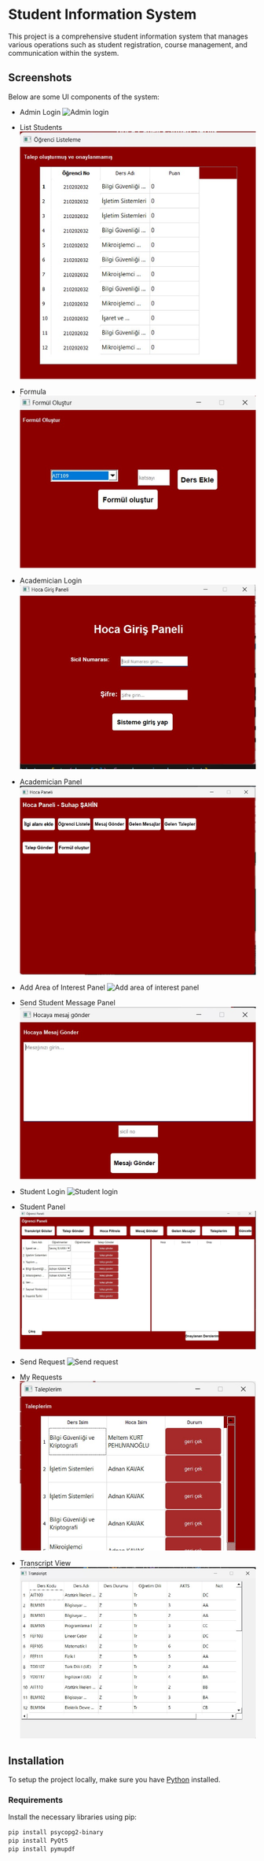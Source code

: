 # Student Information System

This project is a comprehensive student information system that manages various operations such as student registration, course management, and communication within the system.

## Screenshots

Below are some UI components of the system:

- Admin Login
  ![Admin login](readmeimage/AdminGiriş.jpeg)

- List Students
  ![List student](readmeimage/stuListele.jpeg)

- Formula
  ![Formula](readmeimage/Formul.jpeg)

- Academician Login
  ![Academician login](readmeimage/hocaG.jpeg)

- Academician Panel
  ![Academician panel](readmeimage/hocaPaneli.jpeg)

- Add Area of Interest Panel
  ![Add area of ​​interest panel](readmeimage/IlgiAlanıEkle.jpeg)

- Send Student Message Panel
  ![Send student message panel](readmeimage/mesajGonderstu.jpeg)

- Student Login
  ![Student login](readmeimage/stuGiriş.jpeg)

- Student Panel
  ![Student panel](readmeimage/ogrenciPaneli.jpeg)

- Send Request
  ![Send request](readmeimage/talepGönder.jpeg)

- My Requests
  ![My requests](readmeimage/Taleplerim.jpeg)

- Transcript View
  ![Transcript view](readmeimage/transkript.jpeg)

## Installation

To setup the project locally, make sure you have [Python](https://www.python.org/downloads/) installed. 

### Requirements

Install the necessary libraries using pip:

```bash
pip install psycopg2-binary
pip install PyQt5
pip install pymupdf